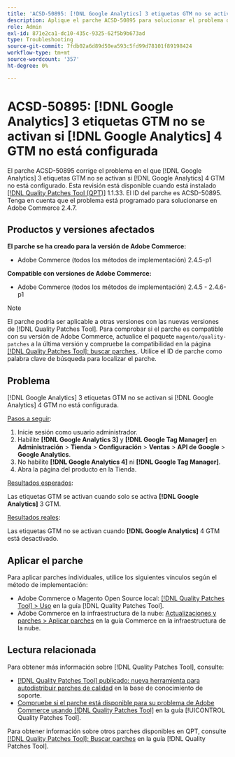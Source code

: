 ```yaml
---
title: 'ACSD-50895: [!DNL Google Analytics] 3 etiquetas GTM no se activan si no se ha configurado  [!DNL Google Analytics] 4 GTM'
description: Aplique el parche ACSD-50895 para solucionar el problema de Adobe Commerce donde  [!DNL Google Analytics] 3 etiquetas GTM no se activan si  [!DNL Google Analytics] 4 GTM no está configurada.
role: Admin
exl-id: 871e2ca1-dc10-435c-9325-62f5b9b673ad
type: Troubleshooting
source-git-commit: 7fdb02a6d89d50ea593c5fd99d78101f89198424
workflow-type: tm+mt
source-wordcount: '357'
ht-degree: 0%

---
```


# ACSD-50895: [!DNL Google Analytics] 3 etiquetas GTM no se activan si [!DNL Google Analytics] 4 GTM no está configurada

El parche ACSD-50895 corrige el problema en el que [!DNL Google Analytics] 3 etiquetas GTM no se activan si [!DNL Google Analytics] 4 GTM no está configurado. Esta revisión está disponible cuando está instalado [[!DNL Quality Patches Tool (QPT)]](https://experienceleague.adobe.com/en/docs/commerce-operations/tools/quality-patches-tool/quality-patches-tool-to-self-serve-quality-patches) 1.1.33. El ID del parche es ACSD-50895. Tenga en cuenta que el problema está programado para solucionarse en Adobe Commerce 2.4.7.

## Productos y versiones afectados

**El parche se ha creado para la versión de Adobe Commerce:**

* Adobe Commerce (todos los métodos de implementación) 2.4.5-p1

**Compatible con versiones de Adobe Commerce:**

* Adobe Commerce (todos los métodos de implementación) 2.4.5 - 2.4.6-p1

>[!NOTE]
>
>El parche podría ser aplicable a otras versiones con las nuevas versiones de [!DNL Quality Patches Tool]. Para comprobar si el parche es compatible con su versión de Adobe Commerce, actualice el paquete `magento/quality-patches` a la última versión y compruebe la compatibilidad en la página [[!DNL Quality Patches Tool]: buscar parches ](https://experienceleague.adobe.com/tools/commerce-quality-patches/index.html). Utilice el ID de parche como palabra clave de búsqueda para localizar el parche.

## Problema

[!DNL Google Analytics] 3 etiquetas GTM no se activan si [!DNL Google Analytics] 4 GTM no está configurada.

<u>Pasos a seguir</u>:

1. Inicie sesión como usuario administrador.
1. Habilite **[!DNL Google Analytics 3]** y **[!DNL Google Tag Manager]** en **Administración** > **Tienda** > **Configuración** > **Ventas** > **API de Google** > **Google Analytics**.
1. No habilite **[!DNL Google Analytics 4]** ni **[!DNL Google Tag Manager]**.
1. Abra la página del producto en la Tienda.

<u>Resultados esperados</u>:

Las etiquetas GTM se activan cuando solo se activa **[!DNL Google Analytics]** 3 GTM.

<u>Resultados reales</u>:

Las etiquetas GTM no se activan cuando **[!DNL Google Analytics]** 4 GTM está desactivado.

## Aplicar el parche

Para aplicar parches individuales, utilice los siguientes vínculos según el método de implementación:

* Adobe Commerce o Magento Open Source local: [[!DNL Quality Patches Tool] > Uso](/help/tools/quality-patches-tool/usage.md) en la guía [!DNL Quality Patches Tool].
* Adobe Commerce en la infraestructura de la nube: [Actualizaciones y parches > Aplicar parches](https://experienceleague.adobe.com/docs/commerce-cloud-service/user-guide/develop/upgrade/apply-patches.html) en la guía Commerce en la infraestructura de la nube.

## Lectura relacionada

Para obtener más información sobre [!DNL Quality Patches Tool], consulte:

* [[!DNL Quality Patches Tool] publicado: nueva herramienta para autodistribuir parches de calidad](https://experienceleague.adobe.com/en/docs/commerce-operations/tools/quality-patches-tool/quality-patches-tool-to-self-serve-quality-patches) en la base de conocimiento de soporte.
* [Compruebe si el parche está disponible para su problema de Adobe Commerce usando [!DNL Quality Patches Tool]](/help/tools/quality-patches-tool/patches-available-in-qpt/check-patch-for-magento-issue-with-magento-quality-patches.md) en la guía [!UICONTROL Quality Patches Tool].


Para obtener información sobre otros parches disponibles en QPT, consulte [[!DNL Quality Patches Tool]: Buscar parches](https://experienceleague.adobe.com/tools/commerce-quality-patches/index.html) en la guía [!DNL Quality Patches Tool].
